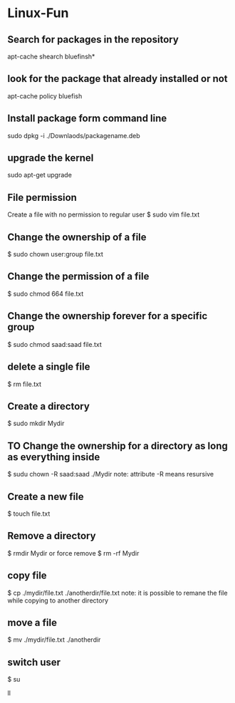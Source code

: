 # Linux-Fun

## Search for packages in the repository 
apt-cache shearch bluefinsh*

## look for the package that already installed or not 
apt-cache policy bluefish

## Install package form command line 
sudo dpkg -i ./Downlaods/packagename.deb

## upgrade the kernel 
sudo apt-get upgrade

## File permission 
Create a file with no permission to regular user
$ sudo vim file.txt

## Change the ownership of a file
$ sudo chown user:group file.txt

## Change the permission of a file 
$ sudo chmod 664 file.txt

## Change the ownership forever for a specific group 
$ sudo chmod saad:saad file.txt

## delete a single file 
$ rm file.txt

## Create a directory
$ sudo mkdir Mydir

## TO Change the ownership for a directory as long as everything inside 
$ sudu chown -R saad:saad ./Mydir
note: attribute -R means resursive 

## Create a new file 
$ touch file.txt

## Remove a directory
$ rmdir Mydir
or force remove 
$ rm -rf Mydir

## copy file 
$ cp ./mydir/file.txt ./anotherdir/file.txt
note: it is possible to remane the file while copying to another directory

## move a file 
$ mv ./mydir/file.txt ./anotherdir

## switch user
$ su

ll









